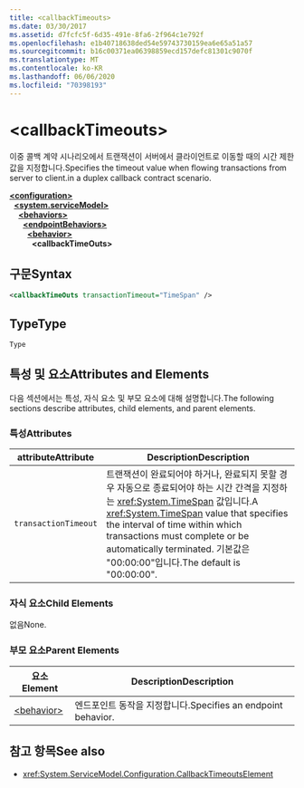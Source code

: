 ```yaml
---
title: <callbackTimeouts>
ms.date: 03/30/2017
ms.assetid: d7fcfc5f-6d35-491e-8fa6-2f964c1e792f
ms.openlocfilehash: e1b40718638ded54e59743730159ea6e65a51a57
ms.sourcegitcommit: b16c00371ea06398859ecd157defc81301c9070f
ms.translationtype: MT
ms.contentlocale: ko-KR
ms.lasthandoff: 06/06/2020
ms.locfileid: "70398193"
---
```

# \<callbackTimeouts>
<span data-ttu-id="c67c1-101">이중 콜백 계약 시나리오에서 트랜잭션이 서버에서 클라이언트로 이동할 때의 시간 제한 값을 지정합니다.</span><span class="sxs-lookup"><span data-stu-id="c67c1-101">Specifies the timeout value when flowing transactions from server to client.in a duplex callback contract scenario.</span></span>  
  
[**\<configuration>**](../configuration-element.md)\
&nbsp;&nbsp;[**\<system.serviceModel>**](system-servicemodel.md)\
&nbsp;&nbsp;&nbsp;&nbsp;[**\<behaviors>**](behaviors.md)\
&nbsp;&nbsp;&nbsp;&nbsp;&nbsp;&nbsp;[**\<endpointBehaviors>**](endpointbehaviors.md)\
&nbsp;&nbsp;&nbsp;&nbsp;&nbsp;&nbsp;&nbsp;&nbsp;[**\<behavior>**](behavior-of-endpointbehaviors.md)\
&nbsp;&nbsp;&nbsp;&nbsp;&nbsp;&nbsp;&nbsp;&nbsp;&nbsp;&nbsp;**\<callbackTimeOuts>**  
  
## <a name="syntax"></a><span data-ttu-id="c67c1-102">구문</span><span class="sxs-lookup"><span data-stu-id="c67c1-102">Syntax</span></span>  
  
```xml  
<callbackTimeOuts transactionTimeout="TimeSpan" />
```  
  
## <a name="type"></a><span data-ttu-id="c67c1-103">Type</span><span class="sxs-lookup"><span data-stu-id="c67c1-103">Type</span></span>  
 `Type`  
  
## <a name="attributes-and-elements"></a><span data-ttu-id="c67c1-104">특성 및 요소</span><span class="sxs-lookup"><span data-stu-id="c67c1-104">Attributes and Elements</span></span>  
 <span data-ttu-id="c67c1-105">다음 섹션에서는 특성, 자식 요소 및 부모 요소에 대해 설명합니다.</span><span class="sxs-lookup"><span data-stu-id="c67c1-105">The following sections describe attributes, child elements, and parent elements.</span></span>  
  
### <a name="attributes"></a><span data-ttu-id="c67c1-106">특성</span><span class="sxs-lookup"><span data-stu-id="c67c1-106">Attributes</span></span>  
  
|<span data-ttu-id="c67c1-107">attribute</span><span class="sxs-lookup"><span data-stu-id="c67c1-107">Attribute</span></span>|<span data-ttu-id="c67c1-108">Description</span><span class="sxs-lookup"><span data-stu-id="c67c1-108">Description</span></span>|  
|---------------|-----------------|  
|`transactionTimeout`|<span data-ttu-id="c67c1-109">트랜잭션이 완료되어야 하거나, 완료되지 못할 경우 자동으로 종료되어야 하는 시간 간격을 지정하는 <xref:System.TimeSpan> 값입니다.</span><span class="sxs-lookup"><span data-stu-id="c67c1-109">A <xref:System.TimeSpan> value that specifies the interval of time within which transactions must complete or be automatically terminated.</span></span> <span data-ttu-id="c67c1-110">기본값은 "00:00:00"입니다.</span><span class="sxs-lookup"><span data-stu-id="c67c1-110">The default is "00:00:00".</span></span>|  
  
### <a name="child-elements"></a><span data-ttu-id="c67c1-111">자식 요소</span><span class="sxs-lookup"><span data-stu-id="c67c1-111">Child Elements</span></span>  
 <span data-ttu-id="c67c1-112">없음</span><span class="sxs-lookup"><span data-stu-id="c67c1-112">None.</span></span>  
  
### <a name="parent-elements"></a><span data-ttu-id="c67c1-113">부모 요소</span><span class="sxs-lookup"><span data-stu-id="c67c1-113">Parent Elements</span></span>  
  
|<span data-ttu-id="c67c1-114">요소</span><span class="sxs-lookup"><span data-stu-id="c67c1-114">Element</span></span>|<span data-ttu-id="c67c1-115">Description</span><span class="sxs-lookup"><span data-stu-id="c67c1-115">Description</span></span>|  
|-------------|-----------------|  
|[\<behavior>](behavior-of-endpointbehaviors.md)|<span data-ttu-id="c67c1-116">엔드포인트 동작을 지정합니다.</span><span class="sxs-lookup"><span data-stu-id="c67c1-116">Specifies an endpoint behavior.</span></span>|  
  
## <a name="see-also"></a><span data-ttu-id="c67c1-117">참고 항목</span><span class="sxs-lookup"><span data-stu-id="c67c1-117">See also</span></span>

- <xref:System.ServiceModel.Configuration.CallbackTimeoutsElement>
